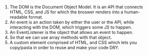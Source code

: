 1. The DOM is the Document Object Model.  It is an API that connects HTML, CSS, and JS for which the broswer renders into a human-readable format.
2. An event is an action taken by either the user or the API, while interacting with the DOM, which triggers some JS to happen.
3. An EventListener is the object that allows an event to happen.
4. So that we can use array methods with that object.
5. A custom element comprised of HTML, and CSS which lets you copy/pasta in order to reuse and make your code DRY.